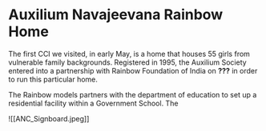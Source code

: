 

# Auxilium Navajeevana Rainbow Home
The first CCI we visited, in early May, is a home that houses 55 girls from vulnerable family backgrounds. Registered in 1995, the Auxilium Society entered into a partnership with Rainbow Foundation of India on **???** in order to run this particular home. 

The Rainbow models partners with the department of education to set up a residential facility within a Government School. The 

![[ANC_Signboard.jpeg]]